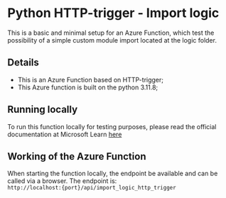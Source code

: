 # Python HTTP-trigger - Import logic

This is a basic and minimal setup for an Azure Function, which test the possibility of a simple custom module import located at the logic folder.

## Details

- This is an Azure Function based on HTTP-trigger;
- This Azure function is built on the python 3.11.8;

## Running locally

To run this function locally for testing purposes, please read the official documentation at Microsoft Learn [here](https://learn.microsoft.com/en-us/azure/azure-functions/create-first-function-vs-code-python)

## Working of the Azure Function

When starting the function locally, the endpoint be available and can be called via a browser. The endpoint is: <br/>
`http://localhost:{port}/api/import_logic_http_trigger`
